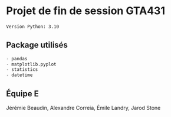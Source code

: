 # Projet de fin de session GTA431
```bash
Version Python: 3.10
```

## Package utilisés

```python
- pandas
- matplotlib.pyplot
- statistics
- datetime
```

## Équipe E
Jérémie Beaudin, Alexandre Correia, Émile Landry, Jarod Stone

